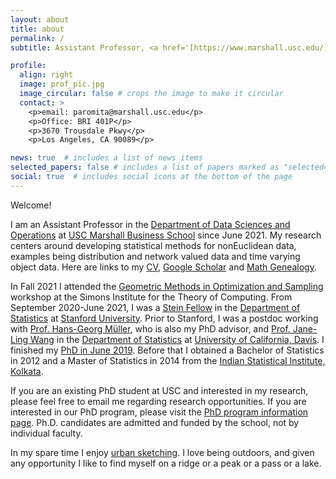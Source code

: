 ```yaml
---
layout: about
title: about
permalink: /
subtitle: Assistant Professor, <a href='[https://www.marshall.usc.edu/](https://www.marshall.usc.edu/departments/data-sciences-and-operations)'>DSO Department</a>, <a href='https://www.marshall.usc.edu/'>USC Marshall Business School</a>. 

profile:
  align: right
  image: prof_pic.jpg
  image_circular: false # crops the image to make it circular
  contact: >
    <p>email: paromita@marshall.usc.edu</p>
    <p>Office: BRI 401P</p>
    <p>3670 Trousdale Pkwy</p>
    <p>Los Angeles, CA 90089</p>

news: true  # includes a list of news items
selected_papers: false # includes a list of papers marked as "selected={true}"
social: true  # includes social icons at the bottom of the page
---
```


Welcome!

I am an Assistant Professor in the [Department of Data Sciences and Operations](https://www.marshall.usc.edu/departments/data-sciences-and-operations) at [USC Marshall Business School](https://www.marshall.usc.edu/) since June 2021. My research centers around developing statistical methods for nonEuclidean data, examples being distribution and network valued data and time varying object data. Here are links to my [CV](/assets/pdf/paromita_CV.pdf ), [Google Scholar](https://scholar.google.com/citations?user=sjPHTcoAAAAJ&hl=en) and [Math Genealogy](https://www.genealogy.math.ndsu.nodak.edu/id.php?id=249638). 

In Fall 2021 I attended the [Geometric Methods in Optimization and Sampling](https://simons.berkeley.edu/programs/geometric-methods-optimization-sampling) workshop at the Simons Institute for the Theory of Computing. From September 2020-June 2021, I was a [Stein Fellow](https://statistics.stanford.edu/people/stein-fellows) in the [Department of Statistics](https://statistics.stanford.edu/) at [Stanford University](https://www.stanford.edu/). Prior to Stanford, I was a postdoc working with [Prof. Hans-Georg Müller](https://anson.ucdavis.edu/~mueller/), who is also my PhD advisor, and [Prof. Jane-Ling Wang](https://www.stat.ucdavis.edu/~wang/) in the [Department of Statistics](https://statistics.ucdavis.edu/) at [University of California, Davis](https://www.ucdavis.edu/). I finished my [PhD in June 2019](https://www.proquest.com/openview/3504234e9a44ce83a9a9a8192fc53da6/1?pq-origsite=gscholar&cbl=18750&diss=y). Before that I obtained a Bachelor of Statistics in 2012 and a Master of Statistics in 2014 from the [Indian Statistical Institute, Kolkata](https://www.isical.ac.in/).

If you are an existing PhD student at USC and interested in my research, please feel free to email me regarding research opportunities. If you are interested in our PhD program, please visit the [PhD program information page](https://www.marshall.usc.edu/programs/phd-program/departments/data-sciences-and-operations).  Ph.D. candidates are admitted and funded by the school, not by individual faculty. 

In my spare time I enjoy [urban sketching](https://urbansketchers.org/). I love being outdoors, and given any opportunity I like to find myself on a ridge or a peak or a pass or a lake.






